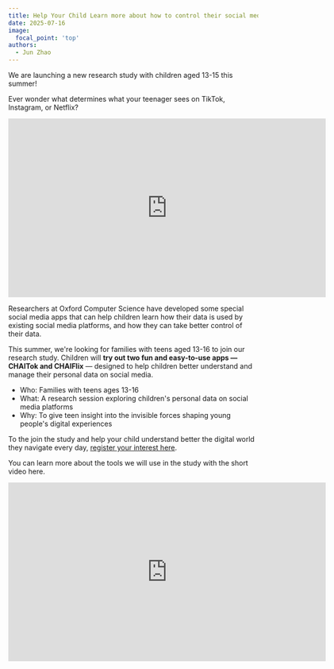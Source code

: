 ```yaml
---
title: Help Your Child Learn more about how to control their social media data online (Just launched)
date: 2025-07-16
image:
  focal_point: 'top'
authors:
  - Jun Zhao
---
```



We are launching a new research study with children aged 13-15 this summer!


Ever wonder what determines what your teenager sees on TikTok, Instagram, or Netflix?


<!-- <p align="center">
  <video alt="Web3" width="150%">
    <source src="https://vimeo.com/1107388463" type="video/mp4">
  <em>DChildren, data, and their agency</em>
</video>
</p> -->

<iframe src="https://player.vimeo.com/video/1107388463?title=0&amp;byline=0&amp;portrait=0&amp;badge=0&amp;autopause=0&amp;player_id=0&amp;app_id=58479" width="640" height="360" frameborder="0" allow="autoplay; fullscreen; picture-in-picture; clipboard-write; encrypted-media; web-share" referrerpolicy="strict-origin-when-cross-origin" title="Welcome to our child-centred Data Autonomy Workshop"></iframe>


Researchers at Oxford Computer Science have developed some special social media apps that can help children learn how their data is used by existing social media platforms, and how they can take better control of their data.  


This summer, we're looking for families with teens aged 13-16 to join our research study. Children will **try out two fun and easy-to-use apps — CHAITok and CHAIFlix** — designed to help children better understand and manage their personal data on social media.


- Who: Families with teens ages 13-16
- What: A research session exploring children's personal data on social media platforms
- Why: To give teen insight into the invisible forces shaping young people's digital experiences


To the join the study and help your child understand better the digital world they navigate every day, [register your interest here](https://app.onlinesurveys.jisc.ac.uk/s/oxford/chai-media-sign-up-form).


You can learn more about the tools we will use in the study with the short video here.

<iframe src="https://player.vimeo.com/video/1108020329?title=0&amp;byline=0&amp;portrait=0&amp;badge=0&amp;autopause=0&amp;player_id=0&amp;app_id=58479" width="640" height="360" frameborder="0" allow="autoplay; fullscreen; picture-in-picture; clipboard-write; encrypted-media; web-share" referrerpolicy="strict-origin-when-cross-origin" title="Do you like watching TikTok or Netflix?"></iframe>

